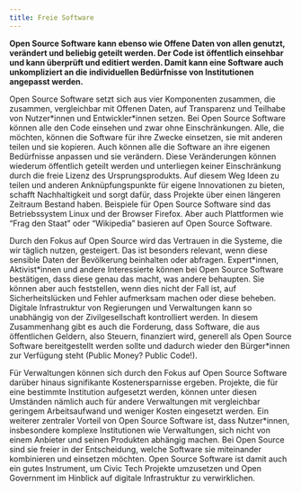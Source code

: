 ```yaml
---
title: Freie Software
---
```

**Open Source Software kann ebenso wie Offene Daten von allen genutzt, verändert und beliebig geteilt werden. Der Code ist öffentlich einsehbar und kann überprüft und editiert werden. Damit kann eine Software auch unkompliziert an die individuellen Bedürfnisse von Institutionen angepasst werden.**

Open Source Software setzt sich aus vier Komponenten zusammen, die zusammen, vergleichbar mit Offenen Daten, auf Transparenz und Teilhabe von Nutzer*innen und Entwickler\*innen setzen. Bei Open Source Software können alle den Code einsehen und zwar ohne Einschränkungen. Alle, die möchten, können die Software für ihre Zwecke einsetzen, sie mit anderen teilen und sie kopieren. Auch können alle die Software an ihre eigenen Bedürfnisse anpassen und sie verändern. Diese Veränderungen können wiederum öffentlich geteilt werden und unterliegen keiner Einschränkung durch die freie Lizenz des Ursprungsprodukts.
Auf diesem Weg Ideen zu teilen und anderen Anknüpfungspunkte für eigene Innovationen zu bieten, schafft Nachhaltigkeit und sorgt dafür, dass Projekte über einen längeren Zeitraum Bestand haben. Beispiele für Open Source Software sind das Betriebssystem Linux und der Browser Firefox. Aber auch Plattformen wie “Frag den Staat” oder “Wikipedia” basieren auf Open Source Software.

Durch den Fokus auf Open Source wird das Vertrauen in die Systeme, die wir täglich nutzen, gesteigert. Das ist besonders relevant, wenn diese sensible Daten der Bevölkerung beinhalten oder abfragen. Expert\*innen, Aktivist\*innen und andere Interessierte können bei Open Source Software bestätigen, dass diese genau das macht, was andere behaupten. Sie können aber auch feststellen, wenn dies nicht der Fall ist, auf Sicherheitslücken und Fehler aufmerksam machen oder diese beheben. Digitale Infrastruktur von Regierungen und Verwaltungen kann so unabhängig von der Zivilgesellschaft kontrolliert werden. In diesem Zusammenhang gibt es auch die Forderung, dass Software, die aus öffentlichen Geldern, also Steuern, finanziert wird, generell als Open Source Software bereitgestellt werden sollte und dadurch wieder den Bürger*innen zur Verfügung steht (Public Money? Public Code!).

Für Verwaltungen können sich durch den Fokus auf Open Source Software darüber hinaus signifikante Kostenersparnisse ergeben. Projekte, die für eine bestimmte Institution aufgesetzt werden, können unter diesen Umständen nämlich auch für andere Verwaltungen mit vergleichbar geringem Arbeitsaufwand und weniger Kosten eingesetzt werden. Ein weiterer zentraler Vorteil von Open Source Software ist, dass Nutzer\*innen, insbesondere komplexe Institutionen wie Verwaltungen, sich nicht von einem Anbieter und seinen Produkten abhängig machen. Bei Open Source sind sie freier in der Entscheidung, welche Software sie miteinander kombinieren und einsetzen möchten.
Open Source Software ist damit auch ein gutes Instrument, um Civic Tech Projekte umzusetzen und Open Government im Hinblick auf digitale Infrastruktur zu verwirklichen.
